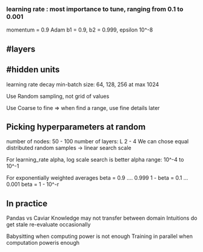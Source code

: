 ### learning rate : most importance to tune, ranging from 0.1 to 0.001
momentum = 0.9
Adam b1 = 0.9, b2 = 0.999, epsilon 10^-8
## #layers
## #hidden units 
learning rate decay
min-batch size: 64, 128, 256 at max 1024


Use Random sampling, not grid of values

Use Coarse to fine => when find a range, use fine details later


## Picking hyperparameters at random

number of nodes: 50 - 100
number of layers: L 2 - 4
We can chose equal distributed random samples -> linear search scale

For learning_rate alpha, log scale search is better
alpha range: 10^-4 to 10^-1

For exponentially weighted averages
beta = 0.9 .... 0.999
1 - beta = 0.1 ... 0.001
beta = 1 - 10^-r

## In practice
Pandas vs Caviar
Knowledge may not transfer between domain
Intuitions do get stale
re-evaluate occasionally

Babysitting when computing power is not enough
Training in parallel when computation poweris enough
